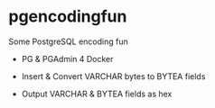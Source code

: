 # pgencodingfun

Some PostgreSQL encoding fun

- PG & PGAdmin 4 Docker

- Insert & Convert VARCHAR bytes to BYTEA fields
- Output VARCHAR & BYTEA fields as hex


